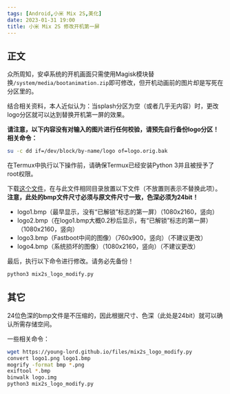 ```yaml
---
tags: [Android,小米 Mix 2S,美化]
date: 2023-01-31 19:00
title: 小米 Mix 2S 修改开机第一屏
---
```


## 正文

众所周知，安卓系统的开机画面只需使用Magisk模块替换`/system/media/bootanimation.zip`即可修改，但开机动画前的图片却是写死在分区里的。

结合相关资料，本人近似认为：当splash分区为空（或者几乎无内容）时，更改logo分区就可以达到替换开机第一屏的效果。

**请注意，以下内容没有对输入的图片进行任何校验，请预先自行备份logo分区！相关命令：**

```sh
su -c dd if=/dev/block/by-name/logo of=logo.orig.bak
```

在Termux中执行以下操作前，请确保Termux已经安装Python 3并且被授予了root权限。

下载[这个文件](/files/mix2s_logo_modify.py)，在与此文件相同目录放置以下文件（不放置则表示不替换此项）。**注意，此处的bmp文件尺寸必须与原文件尺寸一致，色深必须为24bit！**

- logo1.bmp（最早显示，没有“已解锁”标志的第一屏）（1080x2160，竖向）
- logo2.bmp（在logo1.bmp大概0.2秒后显示，有“已解锁”标志的第一屏）（1080x2160，竖向）
- logo3.bmp（Fastboot中间的图像）（760x900，竖向）（不建议更改）
- logo4.bmp（系统损坏的图像）（1080x2160，竖向）（不建议更改）

最后，执行以下命令进行修改。请务必先备份！

```sh
python3 mix2s_logo_modify.py
```

## 其它

24位色深的bmp文件是不压缩的，因此根据尺寸、色深（此处是24bit）就可以确认所需存储空间。

一些相关命令：

```sh
wget https://young-lord.github.io/files/mix2s_logo_modify.py
convert logo1.png logo1.bmp
mogrify -format bmp *.png
exiftool *.bmp
binwalk logo.img
python3 mix2s_logo_modify.py
```
